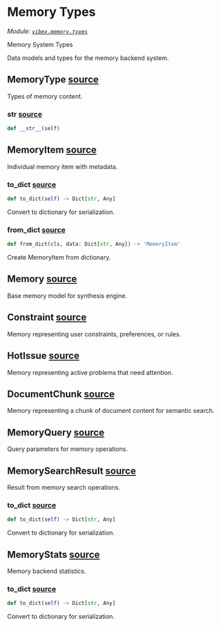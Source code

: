 # Memory Types

*Module: [`vibex.memory.types`](https://github.com/dustland/vibex/blob/main/src/vibex/memory/types.py)*

Memory System Types

Data models and types for the memory backend system.

## MemoryType <a href="https://github.com/dustland/vibex/blob/main/src/vibex/memory/types.py#L22" class="source-link" title="View source code">source</a>

Types of memory content.

### __str__ <a href="https://github.com/dustland/vibex/blob/main/src/vibex/memory/types.py#L33" class="source-link" title="View source code">source</a>

```python
def __str__(self)
```
## MemoryItem <a href="https://github.com/dustland/vibex/blob/main/src/vibex/memory/types.py#L38" class="source-link" title="View source code">source</a>

Individual memory item with metadata.

### to_dict <a href="https://github.com/dustland/vibex/blob/main/src/vibex/memory/types.py#L53" class="source-link" title="View source code">source</a>

```python
def to_dict(self) -> Dict[str, Any]
```

Convert to dictionary for serialization.

### from_dict <a href="https://github.com/dustland/vibex/blob/main/src/vibex/memory/types.py#L71" class="source-link" title="View source code">source</a>

```python
def from_dict(cls, data: Dict[str, Any]) -> 'MemoryItem'
```

Create MemoryItem from dictionary.

## Memory <a href="https://github.com/dustland/vibex/blob/main/src/vibex/memory/types.py#L102" class="source-link" title="View source code">source</a>

Base memory model for synthesis engine.

## Constraint <a href="https://github.com/dustland/vibex/blob/main/src/vibex/memory/types.py#L115" class="source-link" title="View source code">source</a>

Memory representing user constraints, preferences, or rules.

## HotIssue <a href="https://github.com/dustland/vibex/blob/main/src/vibex/memory/types.py#L121" class="source-link" title="View source code">source</a>

Memory representing active problems that need attention.

## DocumentChunk <a href="https://github.com/dustland/vibex/blob/main/src/vibex/memory/types.py#L128" class="source-link" title="View source code">source</a>

Memory representing a chunk of document content for semantic search.

## MemoryQuery <a href="https://github.com/dustland/vibex/blob/main/src/vibex/memory/types.py#L137" class="source-link" title="View source code">source</a>

Query parameters for memory operations.

## MemorySearchResult <a href="https://github.com/dustland/vibex/blob/main/src/vibex/memory/types.py#L152" class="source-link" title="View source code">source</a>

Result from memory search operations.

### to_dict <a href="https://github.com/dustland/vibex/blob/main/src/vibex/memory/types.py#L160" class="source-link" title="View source code">source</a>

```python
def to_dict(self) -> Dict[str, Any]
```

Convert to dictionary for serialization.

## MemoryStats <a href="https://github.com/dustland/vibex/blob/main/src/vibex/memory/types.py#L172" class="source-link" title="View source code">source</a>

Memory backend statistics.

### to_dict <a href="https://github.com/dustland/vibex/blob/main/src/vibex/memory/types.py#L182" class="source-link" title="View source code">source</a>

```python
def to_dict(self) -> Dict[str, Any]
```

Convert to dictionary for serialization.
